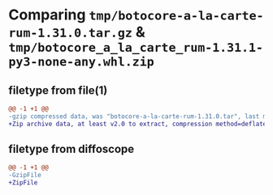 # Comparing `tmp/botocore-a-la-carte-rum-1.31.0.tar.gz` & `tmp/botocore_a_la_carte_rum-1.31.1-py3-none-any.whl.zip`

## filetype from file(1)

```diff
@@ -1 +1 @@
-gzip compressed data, was "botocore-a-la-carte-rum-1.31.0.tar", last modified: Fri Jul  7 01:44:20 2023, max compression
+Zip archive data, at least v2.0 to extract, compression method=deflate
```

## filetype from diffoscope

```diff
@@ -1 +1 @@
-GzipFile
+ZipFile
```

